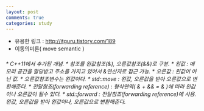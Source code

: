 ```yaml
---
layout: post
comments: true
categories: study
---
```


* 유용한 링크 : http://itguru.tistory.com/189
* 이동의미론( move semantic )
<h6>
 * C++11에서 추가된 개념. 
 * 참조를 왼값참조(&), 오른값참조(&&)로 구분.
   * 왼값 : 메모리 공간을 할당받고 주소를 가지고 있어서 &연산자로 접근 가능.
   * 오른값 : 왼값이 아닌 값.
 * 오른값참조변수는 왼값이다. 
 * std::move : 왼값, 오른값을 받아 오른값으로 변환해준다.
 * 전달참조(forwarding reference) : 형식연역( & + && = & )에 따라 왼값이나 오른값이 될수 있다.
 * std::forward : 전달참조(forwarding reference)에 사용. 왼값, 오른값을 받아 왼값이나, 오른값으로 변환해준다.
 </h6>
